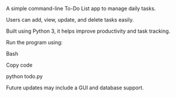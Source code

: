 A simple command-line To-Do List app to manage daily tasks.

Users can add, view, update, and delete tasks easily.

Built using Python 3, it helps improve productivity and task tracking.

Run the program using:

Bash

Copy code

python todo.py

Future updates may include a GUI and database support.
